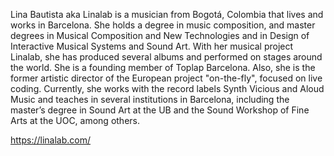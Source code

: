Lina Bautista aka Linalab is a musician from Bogotá, Colombia that lives and works in Barcelona. She holds a degree in music composition, and master degrees in Musical Composition and New Technologies and in Design of Interactive Musical Systems and Sound Art. With her musical project Linalab, she has produced several albums and performed on stages around the world. She is a founding member of Toplap Barcelona. Also, she is the former artistic director of the European project "on-the-fly", focused on live coding. Currently, she works with the record labels Synth Vicious and Aloud Music and teaches in several institutions in Barcelona, including the master’s degree in Sound Art at the UB and the Sound Workshop of Fine Arts at the UOC, among others.

https://linalab.com/ 

